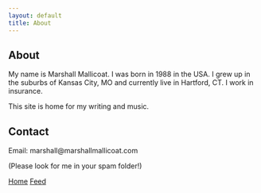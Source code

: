 ```yaml
---
layout: default
title: About
---
```

<article>
  <h1>About</h1>
  <p>My name is Marshall Mallicoat. I was born in 1988 in the USA. I grew up in the suburbs of Kansas City, MO and currently live in Hartford, CT. I work in insurance.</p>
  <p>This site is home for my writing and music.</p>

  <h1>Contact</h1>
  <p>Email: marshall@marshallmallicoat.com</p>
  <p>(Please look for me in your spam folder!)</p>
</article>

<footer>
  <nav>
    <span class="left">
      <a href="/index.html">Home</a>
    </span>
    <span class="right">
      <a href="/feed.xml">Feed</a>
    </span>
  </nav>
</footer>
